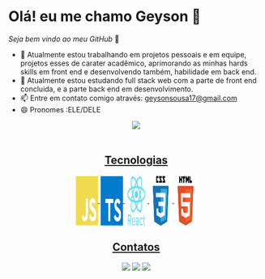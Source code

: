 <h1>Olá! eu me chamo Geyson 🧑</h1>
    <i>Seja bem vindo ao meu GitHub</i> 👋

- 🔭 Atualmente estou trabalhando em projetos pessoais e em equipe, projetos esses de carater acadêmico, aprimorando as minhas hards skills em front end e desenvolvendo também, habilidade em back end. 
- 🌱 Atualmente estou estudando full stack web com a parte de front end concluida, e a parte back end em desenvolvimento.
- 📫 Entre em contato comigo através: geysonsousa17@gmail.com
- 😄 Pronomes :ELE/DELE

 <div align="center">
  <a href="https://github.com/GeysonMes">
  <img height="180em" src="https://github-readme-stats.vercel.app/api?username=GeysonMes&show_icons=true&theme=tokyonight&include_all_commits=true&count_private=true"/>
</div>
  <div align="center" style="display: inline_block"><br >
      <h2>Tecnologias</h2>
  <img align="center" alt="Gey-Js" height="100" width="45" src="https://raw.githubusercontent.com/devicons/devicon/master/icons/javascript/javascript-plain.svg">
  <img align="center" alt="Gey-Ts" height="100" width="45" src="https://raw.githubusercontent.com/devicons/devicon/master/icons/typescript/typescript-plain.svg">
  <img  align="center" alt="Gey-rc" height="100" width="45" src="https://github.com/devicons/devicon/blob/master/icons/react/react-original-wordmark.svg">
  <img  align="center" alt="Gey-css" height="100" width="45" src="https://github.com/devicons/devicon/blob/master/icons/css3/css3-original-wordmark.svg">
  <img  align="center" alt="Gey-html" height="100" width="45" src="https://github.com/devicons/devicon/blob/master/icons/html5/html5-original-wordmark.svg">
   <div align="center">
       <h2> Contatos </h2>
      <a href="https://instagram.com/geyson.mes/" target="_blank"><img src="https://img.shields.io/badge/-Instagram-%23E4405F?style=for-the-badge&logo=instagram&logoColor=white" target="_blank"></a>
     <a href = "mailto:geysonsousa17@gmail.com"><img src="https://img.shields.io/badge/-Gmail-%23333?style=for-the-badge&logo=gmail&logoColor=white" target="_blank"></a>
  <a href="https://www.linkedin.com/in/geyson-mesquita" target="_blank"><img src="https://img.shields.io/badge/-LinkedIn-%230077B5?style=for-the-badge&logo=linkedin&logoColor=white" target="_blank"></a> 
    </div>
    

